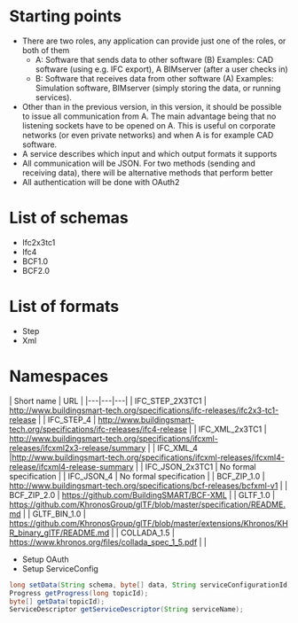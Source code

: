 # Starting points
- There are two roles, any application can provide just one of the roles, or both of them
  - A: Software that sends data to other software (B)
    Examples: CAD software (using e.g. IFC export), A BIMserver (after a user checks in)
  - B: Software that receives data from other software (A)
    Examples: Simulation software, BIMserver (simply storing the data, or running services).
- Other than in the previous version, in this version, it should be possible to issue all communication from A. The main advantage being that no listening sockets have to be opened on A. This is useful on corporate networks (or even private networks) and when A is for example CAD software.
- A service describes which input and which output formats it supports
- All communication will be JSON. For two methods (sending and receiving data), there will be alternative methods that perform better
- All authentication will be done with OAuth2

# List of schemas
- Ifc2x3tc1
- Ifc4
- BCF1.0
- BCF2.0

# List of formats
- Step
- Xml

# Namespaces

| Short name | URL |
|---|---|---|
| IFC_STEP_2X3TC1 | http://www.buildingsmart-tech.org/specifications/ifc-releases/ifc2x3-tc1-release |
| IFC_STEP_4 | http://www.buildingsmart-tech.org/specifications/ifc-releases/ifc4-release |
| IFC_XML_2x3TC1 | http://www.buildingsmart-tech.org/specifications/ifcxml-releases/ifcxml2x3-release/summary |
| IFC_XML_4 |http://www.buildingsmart-tech.org/specifications/ifcxml-releases/ifcxml4-release/ifcxml4-release-summary |
| IFC_JSON_2x3TC1 | No formal specification |
| IFC_JSON_4 | No formal specification |
| BCF_ZIP_1.0 | http://www.buildingsmart-tech.org/specifications/bcf-releases/bcfxml-v1 |
| BCF_ZIP_2.0 | https://github.com/BuildingSMART/BCF-XML |
| GLTF_1.0 | https://github.com/KhronosGroup/glTF/blob/master/specification/README.md |
| GLTF_BIN_1.0 | https://github.com/KhronosGroup/glTF/blob/master/extensions/Khronos/KHR_binary_glTF/README.md |
| COLLADA_1.5 | https://www.khronos.org/files/collada_spec_1_5.pdf |
| 

- Setup OAuth
- Setup ServiceConfig
```java
long setData(String schema, byte[] data, String serviceConfigurationId);
Progress getProgress(long topicId);
byte[] getData(topicId);
ServiceDescriptor getServiceDescriptor(String serviceName);
```